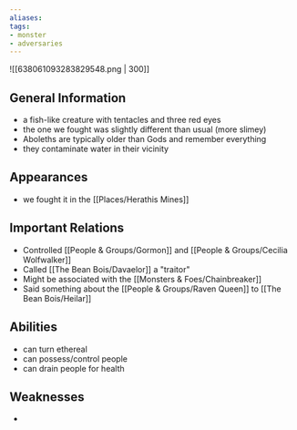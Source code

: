 ```yaml
---
aliases: 
tags: 
- monster
- adversaries
---
```


![[638061093283829548.png | 300]]

## General Information
- a fish-like creature with tentacles and three red eyes
- the one we fought was slightly different than usual (more slimey)
- Aboleths are typically older than Gods and remember everything
- they contaminate water in their vicinity

## Appearances
- we fought it in the [[Places/Herathis Mines]]

## Important Relations
* Controlled [[People & Groups/Gormon]] and  [[People & Groups/Cecilia Wolfwalker]]
* Called [[The Bean Bois/Davaelor]] a "traitor"
* Might be associated with the [[Monsters & Foes/Chainbreaker]]
* Said something about the [[People & Groups/Raven Queen]] to [[The Bean Bois/Heilar]]
 
## Abilities
- can turn ethereal
- can possess/control people
- can drain people for health

## Weaknesses
- 
